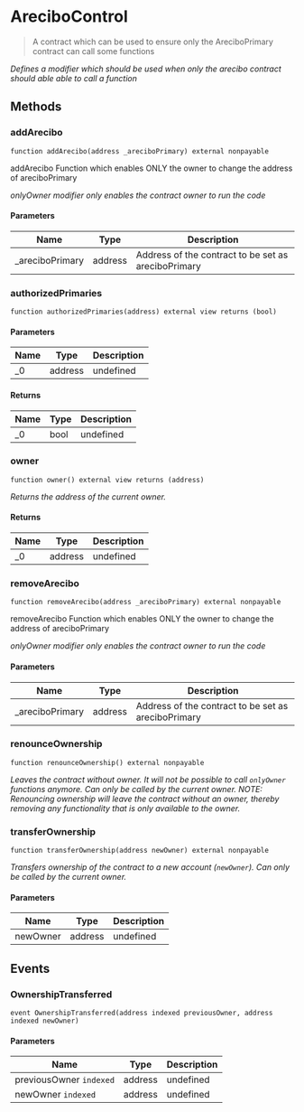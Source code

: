 # AreciboControl



> A contract which can be used to ensure only the     AreciboPrimary contract can call some functions



*Defines a modifier which should be used when only the arecibo     contract should able able to call a function*

## Methods

### addArecibo

```solidity
function addArecibo(address _areciboPrimary) external nonpayable
```

addArecibo Function which enables ONLY the owner to change the address of areciboPrimary

*onlyOwner modifier only enables the contract owner to run the code*

#### Parameters

| Name | Type | Description |
|---|---|---|
| _areciboPrimary | address | Address of the contract to be set as areciboPrimary |

### authorizedPrimaries

```solidity
function authorizedPrimaries(address) external view returns (bool)
```





#### Parameters

| Name | Type | Description |
|---|---|---|
| _0 | address | undefined |

#### Returns

| Name | Type | Description |
|---|---|---|
| _0 | bool | undefined |

### owner

```solidity
function owner() external view returns (address)
```



*Returns the address of the current owner.*


#### Returns

| Name | Type | Description |
|---|---|---|
| _0 | address | undefined |

### removeArecibo

```solidity
function removeArecibo(address _areciboPrimary) external nonpayable
```

removeArecibo Function which enables ONLY the owner to change the address of areciboPrimary

*onlyOwner modifier only enables the contract owner to run the code*

#### Parameters

| Name | Type | Description |
|---|---|---|
| _areciboPrimary | address | Address of the contract to be set as areciboPrimary |

### renounceOwnership

```solidity
function renounceOwnership() external nonpayable
```



*Leaves the contract without owner. It will not be possible to call `onlyOwner` functions anymore. Can only be called by the current owner. NOTE: Renouncing ownership will leave the contract without an owner, thereby removing any functionality that is only available to the owner.*


### transferOwnership

```solidity
function transferOwnership(address newOwner) external nonpayable
```



*Transfers ownership of the contract to a new account (`newOwner`). Can only be called by the current owner.*

#### Parameters

| Name | Type | Description |
|---|---|---|
| newOwner | address | undefined |



## Events

### OwnershipTransferred

```solidity
event OwnershipTransferred(address indexed previousOwner, address indexed newOwner)
```





#### Parameters

| Name | Type | Description |
|---|---|---|
| previousOwner `indexed` | address | undefined |
| newOwner `indexed` | address | undefined |



